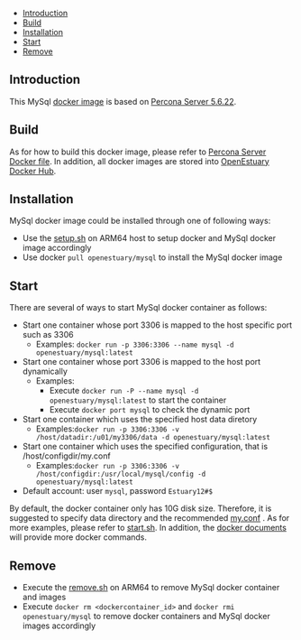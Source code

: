 * [Introduction](#1)
* [Build ](#2)
* [Installation](#3)
* [Start](#4)
* [Remove](#5)

## <a name="1">Introduction</a>

This MySql [docker image](https://docs.docker.com/) is based on [Percona Server 5.6.22](https://www.percona.com/downloads/Percona-Server-5.6/Percona-Server-5.6.22-72.0/source/tpercona-server-5.6.22-72.0.tar.gzarball/percona-server-5.6.22-72.0.tar.gz).


## <a name="2">Build</a>
As for how to build this docker image, please refer to [Percona Server Docker file](https://github.com/open-estuary/dockerfiles/tree/master/mysql/percona-server-5.6).
In addition, all docker images are stored into [OpenEstuary Docker Hub](https://cloud.docker.com/app/openestuary).

## <a name="3">Installation</a>
MySql docker image could be installed through one of following ways:  
- Use the [setup.sh](https://github.com/open-estuary/packages/blob/master/docker_apps/mysql/setup.sh) on ARM64 host to setup docker and MySql docker image accordingly
- Use docker `pull openestuary/mysql` to install the MySql docker image  

## <a name="4">Start</a>
There are several of ways to start MySql docker container as follows:
- Start one container whose port 3306 is mapped to the host specific port such as 3306
  - Examples: `docker run -p 3306:3306 --name mysql -d openestuary/mysql:latest`
- Start one container whose port 3306 is mapped to the host port dynamically
  - Examples:
    - Execute `docker run -P --name mysql -d openestuary/mysql:latest` to start the container
    - Execute `docker port mysql` to check the dynamic port
- Start one container which uses the specified host data diretory 
  - Examples:`docker run -p 3306:3306 -v /host/datadir:/u01/my3306/data -d openestuary/mysql:latest`
- Start one container which uses the specified configuration, that is /host/configdir/my.conf
  - Examples:`docker run -p 3306:3306 -v /host/configdir:/usr/local/mysql/config -d openestuary/mysql:latest`
- Default account: user `mysql`, password `Estuary12#$`

By default, the docker container only has 10G disk size. Therefore, it is suggested to specify data directory and the recommended [my.conf](https://github.com/open-estuary/packages/blob/master/docker_apps/mysql/my.conf) . 
As for more examples, please refer to [start.sh](https://github.com/open-estuary/packages/blob/master/docker_apps/mysql/start.sh).
In addition, the [docker documents](https://docs.docker.com/) will provide more docker commands.
                                                   
## <a name="5">Remove</a>
- Execute the [remove.sh](https://github.com/open-estuary/packages/blob/master/docker_apps/mysql/remove.sh) on ARM64 to remove MySql docker container and images 
- Execute `docker rm <dockercontainer_id>` and `docker rmi openestuary/mysql` to remove docker containers and MySql docker images accordingly
